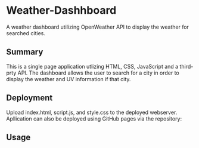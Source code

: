 # Weather-Dashhboard

A weather dashboard utilizing OpenWeather API to display the weather for searched cities.

## Summary

This is a single page application utlizing HTML, CSS, JavaScript and a third-prty API. The dashboard allows the user to search for a city in order to display the weather and UV information if that city.

## Deployment

Upload index.html, script.js, and style.css to the deployed webserver. Apllication can also be deployed using GitHub pages via the repository:

## Usage





